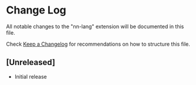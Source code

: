 # Change Log

All notable changes to the "nn-lang" extension will be documented in this file.

Check [Keep a Changelog](http://keepachangelog.com/) for recommendations on how to structure this file.

## [Unreleased]

- Initial release